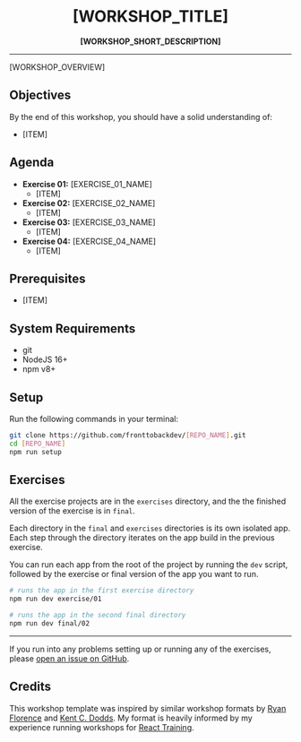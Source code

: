 <div style="max-width:480px;margin:0 auto;">
	<h1 align="center">[WORKSHOP_TITLE]</h1>
	<div align="center">
		<strong>[WORKSHOP_SHORT_DESCRIPTION]</strong>
	</div>
</div>

---

[WORKSHOP_OVERVIEW]

## Objectives

By the end of this workshop, you should have a solid understanding of:

- [ITEM]

## Agenda

- **Exercise 01:** [EXERCISE_01_NAME]
  - [ITEM]
- **Exercise 02:** [EXERCISE_02_NAME]
  - [ITEM]
- **Exercise 03:** [EXERCISE_03_NAME]
  - [ITEM]
- **Exercise 04:** [EXERCISE_04_NAME]
  - [ITEM]

## Prerequisites

- [ITEM]

## System Requirements

- git
- NodeJS 16+
- npm v8+

## Setup

Run the following commands in your terminal:

```sh
git clone https://github.com/fronttobackdev/[REPO_NAME].git
cd [REPO_NAME]
npm run setup
```

## Exercises

All the exercise projects are in the `exercises` directory, and the the finished
version of the exercise is in `final`.

Each directory in the `final` and `exercises` directories is its own isolated
app. Each step through the directory iterates on the app build in the previous
exercise.

You can run each app from the root of the project by running the `dev` script,
followed by the exercise or final version of the app you want to run.

```sh
# runs the app in the first exercise directory
npm run dev exercise/01

# runs the app in the second final directory
npm run dev final/02
```

---

If you run into any problems setting up or running any of the exercises, please
[open an issue on GitHub](https://github.com/fronttobackdev/[REPO_NAME]/issues/new).

## Credits

This workshop template was inspired by similar workshop formats by
[Ryan Florence](https://github.com/ryanflorence) and
[Kent C. Dodds](https://github.com/kentcdodds). My format is heavily informed by
my experience running workshops for [React Training](https://reacttraining.com).
